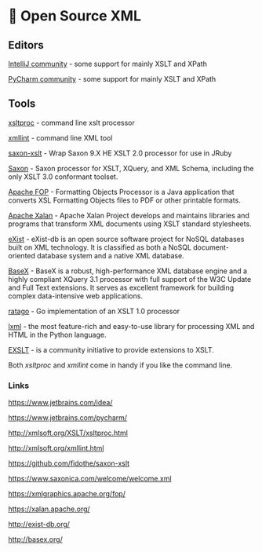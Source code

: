 # 📄 Open Source XML

## Editors

[IntelliJ community](https://www.jetbrains.com/idea/) - some support for mainly
XSLT and XPath

[PyCharm community](https://www.jetbrains.com/pycharm/) - some support for
mainly XSLT and XPath

## Tools

[xsltproc](http://xmlsoft.org/XSLT/xsltproc.html) - command line xslt processor

[xmllint](http://xmlsoft.org/xmllint.html) - command line XML tool

[saxon-xslt](https://github.com/fidothe/saxon-xslt) - Wrap Saxon 9.X HE XSLT 2.0
processor for use in JRuby

[Saxon](https://www.saxonica.com/welcome/welcome.xml) - Saxon processor for
XSLT, XQuery, and XML Schema, including the only XSLT 3.0 conformant toolset.

[Apache FOP](https://xmlgraphics.apache.org/fop/) - Formatting Objects Processor
is a Java application that converts XSL Formatting Objects files to PDF or other
printable formats.

[Apache Xalan](https://xalan.apache.org/) - Apache Xalan Project develops and
maintains libraries and programs that transform XML documents using XSLT
standard stylesheets.

[eXist](http://exist-db.org/) - eXist-db is an open source software project for
NoSQL databases built on XML technology. It is classified as both a NoSQL
document-oriented database system and a native XML database.

[BaseX](http://basex.org/) - BaseX is a robust, high-performance XML database
engine and a highly compliant XQuery 3.1 processor with full support of the W3C
Update and Full Text extensions. It serves as excellent framework for building
complex data-intensive web applications.

[ratago](https://github.com/jbowtie/ratago) - Go implementation of an XSLT 1.0
processor

[lxml](https://lxml.de/) - the most feature-rich and easy-to-use library for
processing XML and HTML in the Python language.

[EXSLT](http://exslt.org/) - is a community initiative to provide extensions to
XSLT.

Both _xsltproc_ and _xmllint_ come in handy if you like the command line.

### Links

<https://www.jetbrains.com/idea/>

<https://www.jetbrains.com/pycharm/>

<http://xmlsoft.org/XSLT/xsltproc.html>

<http://xmlsoft.org/xmllint.html>

<https://github.com/fidothe/saxon-xslt>

<https://www.saxonica.com/welcome/welcome.xml>

<https://xmlgraphics.apache.org/fop/>

<https://xalan.apache.org/>

<http://exist-db.org/>

<http://basex.org/>
